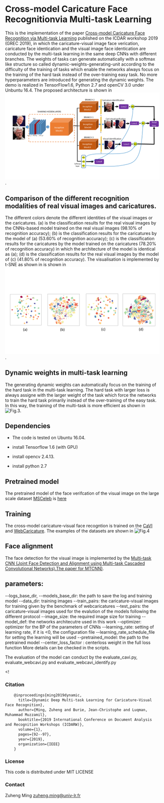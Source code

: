 # Cross-model Caricature Face Recognitionvia Multi-task Learning
This is the implementation of the paper [Cross-model Caricature Face Recognition via Multi-task Learning](https://arxiv.org/pdf/1911.03341.pdf) published on the ICDAR workshop 2019 (GREC 2019), in which the caricature-visual image face verication, caricature face identication and the visual image face identication are conducted by the multi-task learning in the same deep CNNs with different branches. The weights of tasks can generate automatically with  a softmax like structure so called dynamic-weights-generating-unit according to the difficulty of the training of tasks which enable the networks always focus on the training of the hard task instead of the over-training easy task. No more hyperparameters are introduced for generating the dynamic weights. The demo is realized in TensorFlow1.6, Python 2.7 and openCV 3.0 under Unbuntu 16.4. The proposed architecture is shown in ![Fig.1](./figs/Fig0_Fig1.png).

## Comparison of the different recognition modalities of real visual images and caricatures.
The different colors denote the different identities of the visual images or the caricatures. (a) is the classification results for the real visual images by the CNNs-based model trained on the real visual images (98.10\% of recognition accuracy); (b) is the classification results for the caricatures by the model of (a) (53.60\% of recognition accuracy); (c) is the classification results for the caricatures by the model trained on the caricatures (78.20\% of recognition accuracy) in which the architecture of the model is identical as (a); (d) is the classification results for the real visual images by the model of (c) (41.80\% of recognition accuracy). The visualisation is implemented by t-SNE as shown in is shown in ![Fig.2](./figs/github-fig2.png).

## Dynamic weights in multi-task learning
The generating dynamic weights can automatically focus on the training of the hard task in the multi-task learning. The hard task with larger loss is always assigne with the larger weight of the task which force the networks to train the hard task primarily instead of the over-training of the easy task. In this way, the training of the multi-task is more efficient as shown in ![Fig.3](https://github.com/hengxyz/cari-visual-recognition-via-multitask-learning/blob/master/figs/github-dyamicweights.png).


## Dependencies
- The code is tested on Ubuntu 16.04.

- install Tensorflow 1.6 (with GPU)

- install opencv 2.4.13.

- install python 2.7


## Pretrained model
The pretrained model of the face verifcation of the visual image on the large scale dataset [MSCeleb](https://www.msceleb.org/) is [here](https://drive.google.com/file/d/1B-ZRtWk1UoAQXHTewhKV5UPvwP3L102X/view?usp=sharing)


## Training
The cross-model caricature-visual face recogntion is trained on the  [CaVI](https://lsaiml.github.io/CaVINet/) and [WebCaricature](https://cs.nju.edu.cn/rl/WebCaricature.htm). The examples of the datasets are shown in ![Fig.4](https://github.com/hengxyz/cari-visual-recognition-via-multitask-learning/blob/master/figs/Fig1-caricatures.png)



## Face alignment
The face detection for the visual image is implemented by the [Multi-task CNN (Joint Face Detection and Alignment using Multi-task Cascaded Convolutional Networks).The paper for MTCNN)](https://kpzhang93.github.io/MTCNN_face_detection_alignment/index.html).

<!---
### Examples for command line:

Training the model (e.g. on dataset webcaricature):
python webcari_dynamic_L1L2L3_multimodel_v3_3weights_optimize_onelayer.py --logs_base_dir /data/zming/logs/cavi --models_base_dir /data/zming/models/cavi --data_dir /data/zming/datasets/WebCaricature/FaceDetected/ --image_size 160 --model_def ./models/inception_resnet_v1_cari_vis.py --optimizer RMSProp --learning_rate -1 --max_nrof_epochs 10000 --keep_probability 0.5 --learning_rate_schedule_file ../data/learning_rate_schedule_classifier_cavi.txt --weight_decay 5e-5 --center_loss_factor 1e-1 --center_loss_alfa 0.5 --gpu_memory_fraction 0.75 --epoch_size 100 --batch_size 256 --pretrained_model /data/zming/models/expression/20180113-231253/best_model --lfw_dir /data/zming/datasets/lfw/lfw_mtcnnpy_160 --nfold 10 --ifold 4 --learning_rate_decay_epochs 5 --train_pairs /data/zming/datasets/WebCaricature/Evaluation/FaceVerification/Restricted/RestrictedView1_DevTrain.txt --test_pairs /data/zming/datasets/WebCaricature/Evaluation/FaceVerification/Restricted/RestrictedView1_DevTest.txt
-->

## parameters:
--logs_base_dir, --models_base_dir: the path to save the log and training model
--data_dir: training images
--train_pairs: the caricature-visual images for training given by the benchmark of webcaricatures
--test_pairs: the caricature-visual images used for the evalution of the models following the different protocol
--image_size: the required image size for training
--model_def: the networks architecutre used in this work
--optimizer: optimizer for the BP of the parameters of CNNs
--learning_rate: setting of learning rate, if it is <0, the configuration file --learning_rate_schedule_file for setting the learning will be used
--pretrained_model: the path to the pretrained model
--center_loss_factor : centerloss weight in the full loss function
More details can be checked in the scripts.

The evaluation of the model can conduct by the evaluate_cavi.py, evaluate_webcavi.py and evaluate_webcavi_identify.py

<!
### Citation
        @inproceedings{ming2019dynamic,
          title={Dynamic Deep Multi-task Learning for Caricature-Visual Face Recognition},
          author={Ming, Zuheng and Burie, Jean-Christophe and Luqman, Muhammad Muzzamil},
          booktitle={2019 International Conference on Document Analysis and Recognition Workshops (ICDARW)},
          volume={1},
          pages={92--97},
          year={2019},
          organization={IEEE}
        }
>
### License
This code is distributed under MIT LICENSE

### Contact
Zuheng Ming
zuheng.ming@univ-lr.fr
